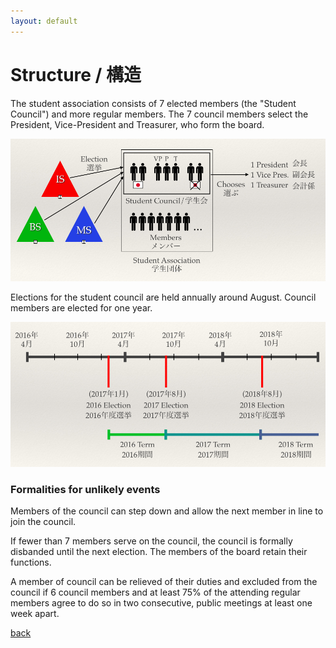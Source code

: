```yaml
---
layout: default
---
```


# Structure / 構造

The student association consists of 7 elected members (the "Student Council") and more regular members. The 7 council members select the President, Vice-President and Treasurer, who form the board.

![](structure.png)

Elections for the student council are held annually around August. Council members are elected for one year.

![](timeline.png)

### Formalities for unlikely events

Members of the council can step down and allow the next member in line to join the council.

If fewer than 7 members serve on the council, the council is formally disbanded until the next election. The members of the board retain their functions.

A member of council can be relieved of their duties and excluded from the council if 6 council members and at least 75% of the attending regular members agree to do so in two consecutive, public meetings at least one week apart.

[back](./)

